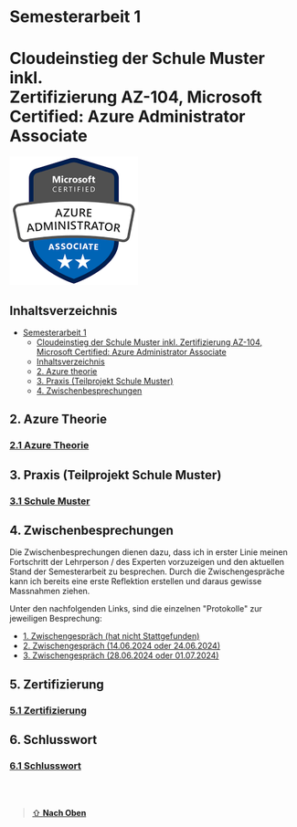 # Semesterarbeit 1 

# Cloudeinstieg der Schule Muster inkl. <br> Zertifizierung AZ-104, Microsoft Certified: Azure Administrator Associate


![Logo AZ104](Images/AZ104_Image.png)


## Inhaltsverzeichnis

- [Semesterarbeit 1](#semesterarbeit-1)
  - [Cloudeinstieg der Schule Muster inkl.  Zertifizierung AZ-104, Microsoft Certified: Azure Administrator Associate](#cloudeinstieg-der-schule-muster-inkl--zertifizierung-az-104-microsoft-certified-azure-administrator-associate)
  - [Inhaltsverzeichnis](#inhaltsverzeichnis)
  - [2. Azure theorie](#2-azure-theorie)
  - [3. Praxis (Teilprojekt Schule Muster)](#3-praxis-teilprojekt-schule-muster)
  - [4. Zwischenbesprechungen](#4-zwischenbesprechungen)




## 2. Azure Theorie

### [2.1 Azure Theorie](./Azure_Theorie/)


## 3. Praxis (Teilprojekt Schule Muster)

### [3.1 Schule Muster](./Praxis_Schule-Muster/)


## 4. Zwischenbesprechungen

Die Zwischenbesprechungen dienen dazu, dass ich in erster Linie meinen Fortschritt der Lehrperson / des Experten vorzuzeigen und den aktuellen Stand der Semesterarbeit zu besprechen. 
Durch die Zwischengespräche kann ich bereits eine erste Reflektion erstellen und daraus gewisse Massnahmen ziehen. 

Unter den nachfolgenden Links, sind die einzelnen "Protokolle" zur jeweiligen Besprechung:

- [1. Zwischengespräch (hat nicht Stattgefunden)](Zwischenbesprechung1.md)
- [2. Zwischengespräch (14.06.2024 oder 24.06.2024)](Zwischenbesprechung2.md)
- [3. Zwischengespräch (28.06.2024 oder 01.07.2024)](Zwischenbesprechung3.md)

## 5. Zertifizierung

### [5.1 Zertifizierung](Zertifizierung/README.md)


## 6. Schlusswort

### [6.1 Schlusswort](Semesterarbeit_Abschluss.md)

<br>
<br>

> [⇧ **Nach Oben**](./README.md) 